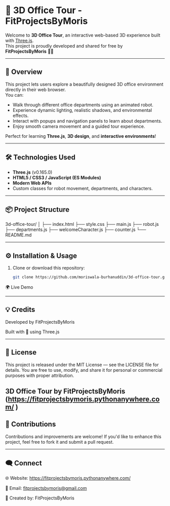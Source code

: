 # 🏢 3D Office Tour - FitProjectsByMoris

Welcome to **3D Office Tour**, an interactive web-based 3D experience built with [Three.js](https://threejs.org/).  
This project is proudly developed and shared for free by **FitProjectsByMoris** 💼✨

---

## 🚀 Overview

This project lets users explore a beautifully designed 3D office environment directly in their web browser.  
You can:
- Walk through different office departments using an animated robot.
- Experience dynamic lighting, realistic shadows, and environmental effects.
- Interact with popups and navigation panels to learn about departments.
- Enjoy smooth camera movement and a guided tour experience.

Perfect for learning **Three.js**, **3D design**, and **interactive environments**!

---

## 🛠️ Technologies Used

- **Three.js** (v0.165.0)
- **HTML5 / CSS3 / JavaScript (ES Modules)**
- **Modern Web APIs**
- Custom classes for robot movement, departments, and characters.

---

## 📦 Project Structure

3d-office-tour/
│
├── index.html
├── style.css
├── main.js
├── robot.js
├── departments.js
├── welcomeCharacter.js
├── counter.js
└── README.md



---

## ⚙️ Installation & Usage

1. Clone or download this repository:
   ```bash
   git clone https://github.com/moriswala-burhanuddin/3d-office-tour.git

🌍 Live Demo

---

## 💡 Credits

Developed by FitProjectsByMoris

Built with 💙 using Three.js

---

## 📜 License

This project is released under the MIT License — see the LICENSE file for details.
You are free to use, modify, and share it for personal or commercial purposes with proper attribution.


3D Office Tour by FitProjectsByMoris (https://fitprojectsbymoris.pythonanywhere.com/
)
---

## 🧩 Contributions

Contributions and improvements are welcome!
If you'd like to enhance this project, feel free to fork it and submit a pull request.


---

## 🗨️ Connect

🌐 Website: https://fitprojectsbymoris.pythonanywhere.com/

📧 Email: fitprojectsbymoris@gmail.com

🧠 Created by: FitProjectsByMoris